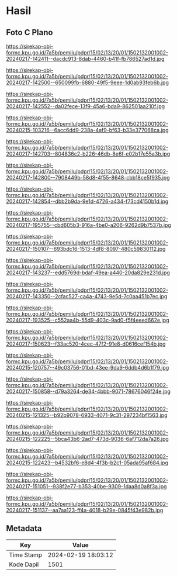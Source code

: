 # Hasil

## Foto C Plano

https://sirekap-obj-formc.kpu.go.id/7a5b/pemilu/pdpr/15/02/13/20/01/1502132001002-20240217-142411--dacdc913-8dab-4460-b41f-fb786527ad1d.jpg

https://sirekap-obj-formc.kpu.go.id/7a5b/pemilu/pdpr/15/02/13/20/01/1502132001002-20240217-142500--650099fb-6880-49f5-9eee-1d0ab93feb6b.jpg

https://sirekap-obj-formc.kpu.go.id/7a5b/pemilu/pdpr/15/02/13/20/01/1502132001002-20240217-142552--da02fece-13f9-45a6-bda9-862501aa210f.jpg

https://sirekap-obj-formc.kpu.go.id/7a5b/pemilu/pdpr/15/02/13/20/01/1502132001002-20240215-103216--6acc6dd9-238a-4af9-bf63-b33e377068ca.jpg

https://sirekap-obj-formc.kpu.go.id/7a5b/pemilu/pdpr/15/02/13/20/01/1502132001002-20240217-142703--804836c2-b226-46db-8e6f-e02b17e55a3b.jpg

https://sirekap-obj-formc.kpu.go.id/7a5b/pemilu/pdpr/15/02/13/20/01/1502132001002-20240217-142800--7908449b-58d8-4f55-8648-cbb18ce5f935.jpg

https://sirekap-obj-formc.kpu.go.id/7a5b/pemilu/pdpr/15/02/13/20/01/1502132001002-20240217-142854--dbb2b9da-9e1d-4726-a434-f73cd4150b1d.jpg

https://sirekap-obj-formc.kpu.go.id/7a5b/pemilu/pdpr/15/02/13/20/01/1502132001002-20240217-195755--cbd605b3-916a-4be0-a206-9262d9b7537b.jpg

https://sirekap-obj-formc.kpu.go.id/7a5b/pemilu/pdpr/15/02/13/20/01/1502132001002-20240217-150107--693bdc16-1513-4df8-8097-480c59830112.jpg

https://sirekap-obj-formc.kpu.go.id/7a5b/pemilu/pdpr/15/02/13/20/01/1502132001002-20240217-143237--edd5769d-bdaf-49ea-a440-20da829e231d.jpg

https://sirekap-obj-formc.kpu.go.id/7a5b/pemilu/pdpr/15/02/13/20/01/1502132001002-20240217-143350--2cfac527-ca4a-4743-9e5d-7c0aa451b7ec.jpg

https://sirekap-obj-formc.kpu.go.id/7a5b/pemilu/pdpr/15/02/13/20/01/1502132001002-20240217-193525--c552aa4b-55d9-403c-9ad0-f5f4eeed662e.jpg

https://sirekap-obj-formc.kpu.go.id/7a5b/pemilu/pdpr/15/02/13/20/01/1502132001002-20240217-150623--f33ac520-4cec-47f2-91e8-d0616cef154b.jpg

https://sirekap-obj-formc.kpu.go.id/7a5b/pemilu/pdpr/15/02/13/20/01/1502132001002-20240215-120757--49c03756-01bd-43ee-9da9-6ddb4d6b1f79.jpg

https://sirekap-obj-formc.kpu.go.id/7a5b/pemilu/pdpr/15/02/13/20/01/1502132001002-20240217-150858--d79a3264-de34-4bbb-9071-78676046f24e.jpg

https://sirekap-obj-formc.kpu.go.id/7a5b/pemilu/pdpr/15/02/13/20/01/1502132001002-20240215-121325--b92b9078-6933-4071-9c31-297234bf1563.jpg

https://sirekap-obj-formc.kpu.go.id/7a5b/pemilu/pdpr/15/02/13/20/01/1502132001002-20240215-122225--5bca43b6-2ad7-473d-9036-6af712da7a26.jpg

https://sirekap-obj-formc.kpu.go.id/7a5b/pemilu/pdpr/15/02/13/20/01/1502132001002-20240215-122423--b4532bf6-e8d4-4f3b-b2c1-05ada95af684.jpg

https://sirekap-obj-formc.kpu.go.id/7a5b/pemilu/pdpr/15/02/13/20/01/1502132001002-20240217-151051--938f2e77-b353-40be-9309-1daa8d0a8f3a.jpg

https://sirekap-obj-formc.kpu.go.id/7a5b/pemilu/pdpr/15/02/13/20/01/1502132001002-20240217-151137--aa7aa123-ff4a-4018-b29e-0845f43e982b.jpg


## Metadata

| Key        | Value               |
| ---------- | ------------------- |
| Time Stamp | 2024-02-19 18:03:12 |
| Kode Dapil | 1501                |



